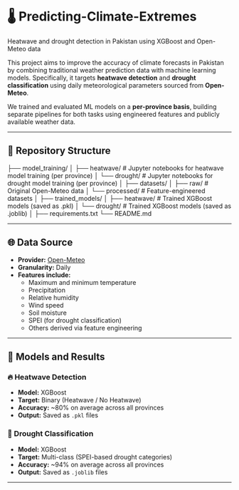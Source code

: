 # 🌡️ Predicting-Climate-Extremes
Heatwave and drought detection in Pakistan using XGBoost and Open-Meteo data

This project aims to improve the accuracy of climate forecasts in Pakistan by combining traditional weather prediction data with machine learning models. Specifically, it targets **heatwave detection** and **drought classification** using daily meteorological parameters sourced from **Open-Meteo**.  

We trained and evaluated ML models on a **per-province basis**, building separate pipelines for both tasks using engineered features and publicly available weather data.

---

## 📂 Repository Structure
├── model_training/
│   ├── heatwave/         # Jupyter notebooks for heatwave model training (per province)
│   └── drought/          # Jupyter notebooks for drought model training (per province)
│
├── datasets/
│   ├── raw/              # Original Open-Meteo data
│   └── processed/        # Feature-engineered datasets
│
├── trained_models/
│   ├── heatwave/         # Trained XGBoost models (saved as .pkl)
│   └── drought/          # Trained XGBoost models (saved as .joblib)
│
├── requirements.txt
└── README.md



---

## 🌐 Data Source

- **Provider:** [Open-Meteo](https://open-meteo.com/)
- **Granularity:** Daily
- **Features include:**
  - Maximum and minimum temperature
  - Precipitation
  - Relative humidity
  - Wind speed
  - Soil moisture
  - SPEI (for drought classification)
  - Others derived via feature engineering

---

## 🤖 Models and Results

### 🔥 Heatwave Detection
- **Model:** XGBoost
- **Target:** Binary (Heatwave / No Heatwave)
- **Accuracy:** ~80% on average across all provinces
- **Output:** Saved as `.pkl` files

### 🌵 Drought Classification
- **Model:** XGBoost
- **Target:** Multi-class (SPEI-based drought categories)
- **Accuracy:** ~94% on average across all provinces
- **Output:** Saved as `.joblib` files

---


